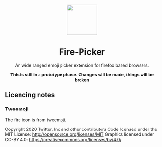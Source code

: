 <div align="center">

<p align="center">
  <img width="98" src="https://twemoji.maxcdn.com/v/13.0.1/svg/1f525.svg"/>
</p>

# Fire-Picker

An wide ranged emoji picker extension for firefox based browsers.

**This is still in a prototype phase. Changes will be made, things will be broken**

</div>

## Licencing notes

### Tweemoji

The fire icon is from tweemoji.

Copyright 2020 Twitter, Inc and other contributors
Code licensed under the MIT License: http://opensource.org/licenses/MIT
Graphics licensed under CC-BY 4.0: https://creativecommons.org/licenses/by/4.0/
